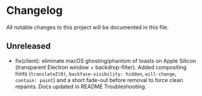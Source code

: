 # Changelog

All notable changes to this project will be documented in this file.

## Unreleased

- fix(client): eliminate macOS ghosting/phantom of toasts on Apple Silicon (transparent Electron window + backdrop-filter). Added compositing hints (`translateZ(0)`, `backface-visibility: hidden`, `will-change`, `contain: paint`) and a short fade-out before removal to force clean repaints. Docs updated in README Troubleshooting.

